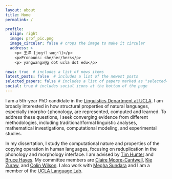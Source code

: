 ```yaml
---
layout: about
title: Home
permalink: /

profile:
  align: right
  image: prof_pic.png
  image_circular: false # crops the image to make it circular
  address: >
    <p> 王洋 [jɑŋ˧˥ wɑŋ˧˥]</p>
    <p>Pronouns: she/her/hers</p>
    <p> yangwangx@g dot ucla dot edu</p>

news: true  # includes a list of news items
latest_posts: false  # includes a list of the newest posts
selected_papers: false # includes a list of papers marked as "selected={true}"
social: true # includes social icons at the bottom of the page
---
```


I am a 5th-year PhD candidate in the [Linguistics Department at UCLA](https://linguistics.ucla.edu/). I am broadly interested in how structural properties of natural languages, especially (morpho-)phonology, are represented, computed and learned. To address these questions, I seek converging evidence from different methodologies, including traditional/formal linguistic analyses, mathematical investigations, computational modeling, and experimental studies. 

In my dissertation, I study the computational nature and properties of the copying operation in human languages, focusing on reduplication in the phonology and morphology interface. I am advised by [Tim Hunter](https://timhunter.humspace.ucla.edu/) and [Bruce Hayes](https://linguistics.ucla.edu/people/hayes/). My committee members are [Claire Moore-Cantwell](http://www.clairemoorecantwell.org/), [Kie Zuraw](https://linguistics.ucla.edu/people/zuraw/), and [Colin Wilson](https://colincwilson.github.io/). I also work with [Megha Sundara](https://linguistics.ucla.edu/person/megha-sundara/) and I am a member of the [UCLA Language Lab](https://languagelab.humanities.ucla.edu/en/).

